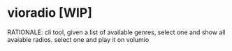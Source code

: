 # vioradio [WIP]

RATIONALE: cli tool, given a list of available genres, select one and show all avaiable radios. select one and play it on volumio
